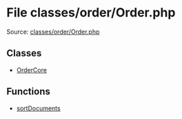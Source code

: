 File classes/order/Order.php
=========

Source: [classes/order/Order.php](https://github.com/PrestaShop/PrestaShop/blob/1.5.0.17/classes/order/Order.php)


Classes
-------

* [OrderCore](class.OrderCore.md)

Functions
---------

* [sortDocuments](function.sortDocuments.md)
